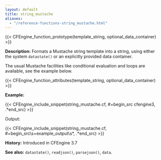 ```yaml
---
layout: default
title: string_mustache
aliases:
  - "/reference-functions-string_mustache.html"
---
```


{{< CFEngine_function_prototype(template_string, optional_data_container) >}}

**Description:** Formats a Mustache string template into a string, using either the system `datastate()` or an explicitly provided data container.

The usual Mustache facilities like conditional evaluation and loops are available, see the example below.

{{< CFEngine_function_attributes(template_string, optional_data_container) >}}

**Example:**

{{< CFEngine_include_snippet(string_mustache.cf, #\+begin_src cfengine3, .*end_src) >}}

Output:

{{< CFEngine_include_snippet(string_mustache.cf, #\+begin_src\s+example_output\s*, .*end_src) >}}

**History:** Introduced in CFEngine 3.7

**See also:** `datastate()`, `readjson()`, `parsejson()`, `data`.
